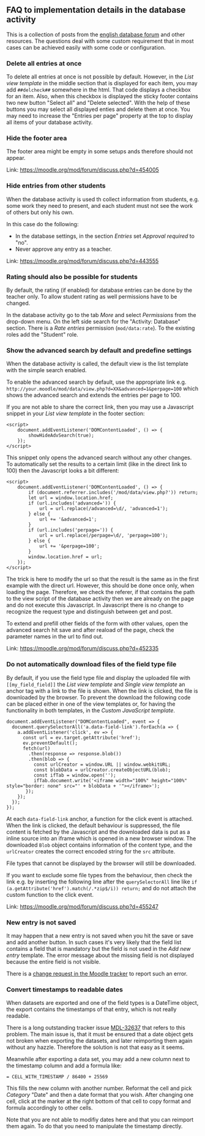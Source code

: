 ## FAQ to implementation details in the database activity

This is a collection of posts from the
[english database forum](https://moodle.org/mod/forum/view.php?id=3505) and
other resources. The questions
deal with some custom requirement that in most cases can be achieved easily with some
code or configuration. 

### Delete all entries at once

To delete all entries at once is not possible by default. However, in the *List view template*
in the middle section that is displayed for each item, you may add `##delcheck##` somewhere in
the html. That code displays a checkbox for an item. Also, when this checkbox is displayed the
sticky footer contains two new button "Select all" and "Delete selected". With the help
of these buttons you may select all displayed enties and delete them at once.
You may need to increase the "Entries per page" property at the top to display
all items of your database activity.

### Hide the footer area

The footer area might be empty in some setups ands therefore should not appear.

Link: https://moodle.org/mod/forum/discuss.php?d=454005

### Hide entries from other students

When the database activity is used th collect information from students, e.g.
some work they need to present, and each student must not see the work of others
but only his own.

In this case do the following:
* In the database settings, in the section *Entries* set *Approval required* to "no".
* Never approve any entry as a teacher.

Link: https://moodle.org/mod/forum/discuss.php?d=443555

### Rating should also be possible for students

By default, the rating (if enabled) for database entries can be done by the teacher
only. To allow student rating as well permissions have to be changed.

In the database activity go to the tab *More* and select *Permissions* from the
drop-down menu. On the left side search for the "Activity: Database" section.
There is a *Rate entries* permission (`mod/data:rate`). To the existing roles add
the "Student" role.

### Show the advanced search by default and predefine settings

When the database activity is called, the default view is the list template
with the simple search enabled.

To enable the advanced search by default, use the appropriate link e.g.
`http://your.moodle/mod/data/view.php?d=XX&advanced=1&perpage=100` which
shows the advanced search and extends the entries per page to 100.

If you are not able to share the correct link, then you may use a Javascript
snippet in your *List view template* in the footer section:

```
<script>
    document.addEventListener('DOMContentLoaded', () => {
        showHideAdvSearch(true);
    });
</script>
```

This snippet only opens the advanced search without any other changes.
To automatically set the results to a certain limit (like in the direct link to 100)
then the Javascript looks a bit different:

```
<script>
    document.addEventListener('DOMContentLoaded', () => {
        if (document.referrer.includes('/mod/data/view.php?')) return;
        let url = window.location.href;
        if (url.includes('advanced=')) {
            url = url.replace(/advanced=\d/, 'advanced=1');
        } else {
            url += '&advanced=1';
        }
        if (url.includes('perpage=')) {
            url = url.replace(/perpage=\d/, 'perpage=100');
        } else {
            url += '&perpage=100';
        }
        window.location.href = url;
    });
</script>
```

The trick is here to modify the url so that the result is the same as
in the first example with the direct url. However, this should be done
once only, when loading the page. Therefore, we check the referer, if that
contains the path to the view script of the database activity then we are
already on the page and do not execute this Javascript. In Javascript there is no
change to recognize the request type and distinguish between get and post.

To extend and prefill other fields of the form with other values, open
the advanced search hit save and after reaload of the page, check the
parameter names in the url to find out.

Link: https://moodle.org/mod/forum/discuss.php?d=452335

### Do not automatically download files of the field type file

By default, if you use the field type file and display the
uploaded file with `[[my_field_field]]` the *List view template* and
*Single view template* an anchor tag with a link to the file is shown.
When the link is clicked, the file is downloaded by the browser. To
prevent the download the following code can be placed either in one
of the view templates or, for having the functionality in both
templates, in the *Custom JavaScript template*.

```
document.addEventListener("DOMContentLoaded", event => {
  document.querySelectorAll('a.data-field-link').forEach(a => {
    a.addEventListener('click', ev => {
      const url = ev.target.getAttribute('href');
      ev.preventDefault();
      fetch(url)
        .then(response => response.blob())
        .then(blob => {
          const urlCreator = window.URL || window.webkitURL;
          const blobData = urlCreator.createObjectURL(blob);
          const ifTab = window.open('');
          ifTab.document.write('<iframe width="100%" height="100%" style="border: none" src="' + blobData + '"></iframe>');
       });
    });
  });
});
```

At each `data-field-link` anchor, a function for the click event is attached.
When the link is clicked, the default behaviour is suppressed, the file content
is fetched by the Javascript and the downloaded data is put as a inline source
into an iframe which is opened in a new browser window. The downloaded `Blob` object
contains information of the content type, and the `urlCreator` creates
the correct encoded string for the `src` attribute.

File types that cannot be displayed by the browser will still be downloaded.

If you want to exclude some file types from the behaviour, then check the
link e.g. by inserting the following line after the `querySelectorAll` line
like `if (a.getAttribute('href').match(/.*zip$/i)) return;` and do not
attach the custom function to the click event.

Link: https://moodle.org/mod/forum/discuss.php?d=455247

### New entry is not saved

It may happen that a new entry is not saved when you hit the save
or save and add another button. In such cases it's very likely that the
field list contains a field that is mandatory but the field is not
used in the *Add new entry* template. The error message about the missing
field is not displayed because the entire field is not visible.

There is a [change request in the Moodle tracker](https://tracker.moodle.org/browse/MDL-80112)
to report such an error.

### Convert timestamps to readable dates

When datasets are exported and one of the field types is a DateTime object,
the export contains the timestamps of that entry, which is not really
readable.

There is a long outstanding tracker issue [MDL-32637](https://tracker.moodle.org/browse/MDL-32637)
that refers to this problem. The main issue is, that it must be ensured that
a date object gets not broken when exporting the datasets, and later reimporting
them again without any hazzle. Therefore the solution is not that easy as it seems.

Meanwhile after exporting a data set, you may add a new column next to the timestamp
column and add a formula like:

```
= CELL_WITH_TIMESTAMP / 86400 + 25569
```

This fills the new column with another number. Reformat the cell and pick *Category*
"Date" and then a date format that you wish. After changing one cell, click at the
marker at the right bottom of that cell to copy format and formula accordingly to
other cells.

Note that you are not able to modifiy dates here and that you can reimport them
again. To do that you need to manipulate the timestamp directly.


